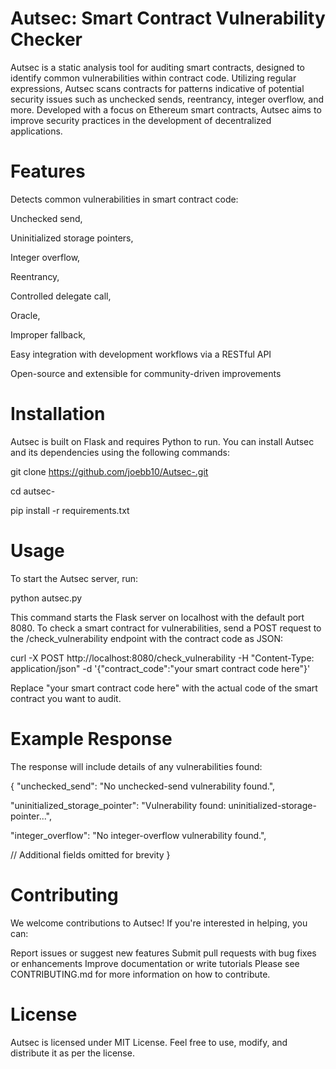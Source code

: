 # Autsec: Smart Contract Vulnerability Checker

Autsec is a static analysis tool for auditing smart contracts, designed to identify common vulnerabilities within contract code. Utilizing regular expressions, Autsec scans contracts for patterns indicative of potential security issues such as unchecked sends, reentrancy, integer overflow, and more. Developed with a focus on Ethereum smart contracts, Autsec aims to improve security practices in the development of decentralized applications.

# Features

Detects common vulnerabilities in smart contract code:

Unchecked send,

Uninitialized storage pointers,

Integer overflow,

Reentrancy,

Controlled delegate call,

Oracle,

Improper fallback,


Easy integration with development workflows via a RESTful API

Open-source and extensible for community-driven improvements

# Installation

Autsec is built on Flask and requires Python to run. You can install Autsec and its dependencies using the following commands:


git clone https://github.com/joebb10/Autsec-.git

cd autsec-

pip install -r requirements.txt

# Usage

To start the Autsec server, run:

python autsec.py

This command starts the Flask server on localhost with the default port 8080. To check a smart contract for vulnerabilities, send a POST request to the /check_vulnerability endpoint with the contract code as JSON:


curl -X POST http://localhost:8080/check_vulnerability -H "Content-Type: application/json" -d '{"contract_code":"your smart contract code here"}'

Replace "your smart contract code here" with the actual code of the smart contract you want to audit.

# Example Response
The response will include details of any vulnerabilities found:

{
  "unchecked_send": "No unchecked-send vulnerability found.",
  
  "uninitialized_storage_pointer": "Vulnerability found: uninitialized-storage-pointer...",
  
  "integer_overflow": "No integer-overflow vulnerability found.",
  
  // Additional fields omitted for brevity
}

# Contributing

We welcome contributions to Autsec! If you're interested in helping, you can:

Report issues or suggest new features
Submit pull requests with bug fixes or enhancements
Improve documentation or write tutorials
Please see CONTRIBUTING.md for more information on how to contribute.

# License

Autsec is licensed under MIT License. Feel free to use, modify, and distribute it as per the license.

